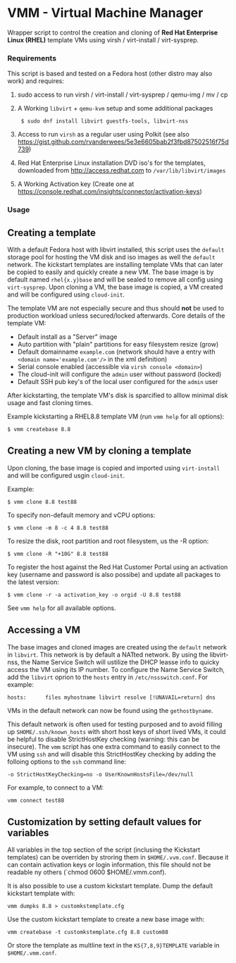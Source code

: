 # VMM - Virtual Machine Manager
Wrapper script to control the creation and cloning of **Red Hat Enterprise Linux (RHEL)** template VMs using virsh / virt-install / virt-sysprep.

### Requirements

This script is based and tested on a Fedora host (other distro may also work) and requires:

1. sudo access to run virsh / virt-install / virt-sysprep / qemu-img / mv / cp
1. A Working `libvirt` + `qemu-kvm` setup and some additional packages

        $ sudo dnf install libvirt guestfs-tools, libvirt-nss

1. Access to run `virsh` as a regular user using Polkit (see also https://gist.github.com/rvanderwees/5e3e6605bab2f3fbd87502516f75d739)
1. Red Hat Enterprise Linux installation DVD iso's for the templates, downloaded from http://access.redhat.com to `/var/lib/libvirt/images`
1. A Working Activation key (Create one at https://console.redhat.com/insights/connector/activation-keys)

### Usage

## Creating a template

With a default Fedora host with libvirt installed, this script uses the `default` storage pool for hosting the VM disk and iso images as well the `default` network. The kickstart templates are installing template VMs that can later be copied to easily and quickly create a new VM. The base image is by default named `rhel{x.y}base` and will be sealed to remove all config using `virt-sysprep`. Upon cloning a VM, the base image is copied, a VM created and will be configured using `cloud-init`.

The template VM are not especially secure and thus should **not** be used to production workload unless secured/locked afterwards. Core details of the template VM:
* Default install as a "Server" image
* Auto partition with "plain" partitions for easy filesystem resize (grow)
* Default domainname `example.com` (network should have a entry with `<domain name='example.com'/>` in the xml definition)
* Serial console enabled (accessible via `virsh console <domain>`)
* The cloud-init will configure the `admin` user without password (locked)
* Default SSH pub key's of the local user configured for the `admin` user

After kickstarting, the template VM's disk is sparcified to alllow minimal disk usage and fast cloning times.

Example kickstarting a RHEL8.8 template VM (run `vmm help` for all options):

    $ vmm createbase 8.8 


## Creating a new VM by cloning a template

Upon cloning, the base image is copied and imported using `virt-install` and will be configured usgin `cloud-init`.

Example:

    $ vmm clone 8.8 test88

To specify non-default memory and vCPU options:

    $ vmm clone -m 8 -c 4 8.8 test88

To resize the disk, root partition and root filesystem, us the -R option:

    $ vmm clone -R "+10G" 8.8 test88

To register the host against the Red Hat Customer Portal using an activation key (username and password is also possibe) and update all packages to the latest version:

    $ vmm clone -r -a activation_key -o orgid -U 8.8 test88

See `vmm help` for all available options.


## Accessing a VM

The base images and cloned images are created using the `default` network in `libvirt`. This network is by default a NATted network. By using the libvirt-nss, the Name Service Switch will ustilize the DHCP leasse info to quicky access the VM using its IP number. To configure the Name Service Switch, add the `libvirt` oprion to the `hosts` entry in `/etc/nssswitch.conf`. For example:

    hosts:      files myhostname libvirt resolve [!UNAVAIL=return] dns

VMs in the default network can now be found using the `gethostbyname`.

This default network is often used for testing purposed and to avoid filling up `SHOME/.ssh/known_hosts` with short host keys of short lived VMs, it could be helpful to disable StrictHostKey checking (warning: this can be insecure). The `vmm` script has one extra command to easily connect to the VM using `ssh` and will disable this StrictHostKey checking by adding the folloing options to the `ssh` command line:

    -o StrictHostKeyChecking=no -o UserKnownHostsFile=/dev/null

For example, to connect to a VM:

    vmm connect test88

## Customization by setting default values for variables

All variables in the top section of the script (inclusing the Kickstart templates) can be overriden by stroring them in `$HOME/.vvm.conf`. Because it can contain activation keys or login information, this file should not be readable ny others (`chmod 0600 $HOME/.vmm.conf).

It is also possible to use a custom kickstart template. Dump the default kickstart template with:

    vmm dumpks 8.8 > customkstemplate.cfg

Use the custom kickstart template to create a new base image with:

    vmm createbase -t customkstemplate.cfg 8.8 custom88

Or store the template as multline text in the `KS{7,8,9}TEMPLATE` variable in `$HOME/.vmm.conf`.
